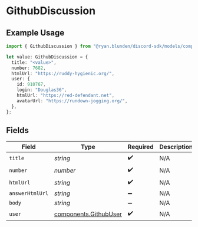 # GithubDiscussion

## Example Usage

```typescript
import { GithubDiscussion } from "@ryan.blunden/discord-sdk/models/components";

let value: GithubDiscussion = {
  title: "<value>",
  number: 7682,
  htmlUrl: "https://ruddy-hygienic.org/",
  user: {
    id: 910767,
    login: "Douglas36",
    htmlUrl: "https://red-defendant.net",
    avatarUrl: "https://rundown-jogging.org/",
  },
};
```

## Fields

| Field                                                          | Type                                                           | Required                                                       | Description                                                    |
| -------------------------------------------------------------- | -------------------------------------------------------------- | -------------------------------------------------------------- | -------------------------------------------------------------- |
| `title`                                                        | *string*                                                       | :heavy_check_mark:                                             | N/A                                                            |
| `number`                                                       | *number*                                                       | :heavy_check_mark:                                             | N/A                                                            |
| `htmlUrl`                                                      | *string*                                                       | :heavy_check_mark:                                             | N/A                                                            |
| `answerHtmlUrl`                                                | *string*                                                       | :heavy_minus_sign:                                             | N/A                                                            |
| `body`                                                         | *string*                                                       | :heavy_minus_sign:                                             | N/A                                                            |
| `user`                                                         | [components.GithubUser](../../models/components/githubuser.md) | :heavy_check_mark:                                             | N/A                                                            |